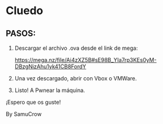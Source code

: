 # Cluedo

## PASOS:

1. Descargar el archivo .ova desde el link de mega:

   https://mega.nz/file/Ai4zXZ5B#sE98B_YIa7rp3KEs0yM-DBzgNizAhu1yk41CB8FordY

2. Una vez descargado, abrir con Vbox o VMWare.
3. Listo! A Pwnear la máquina.


¡Espero que os guste!

By SamuCrow
